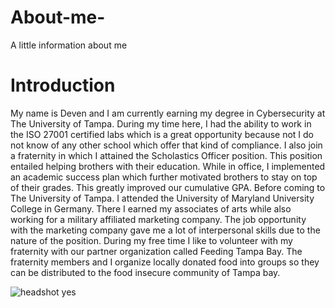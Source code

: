 # About-me-
A little information about me 
# Introduction
My name is Deven and I am currently earning my degree in Cybersecurity at The University of Tampa. During my time here, I had the ability to work in the ISO 27001 certified labs which is a great opportunity because not I do not know of any other school which offer that kind of compliance. I also join a fraternity in which I attained the Scholastics Officer position. This position entailed helping brothers with their education. While in office, I implemented an academic success plan which further motivated brothers to stay on top of their grades. This greatly improved our cumulative GPA. Before coming to The University of Tampa. I attended the University of Maryland University College in Germany. There I earned my associates of arts while also working for a military affiliated marketing company. The job opportunity with the marketing company gave me a lot of interpersonal skills due to the nature of the position. During my free time I like to volunteer with my fraternity with our partner organization called Feeding Tampa Bay. The fraternity members and I organize locally donated food into groups so they can be distributed to the food insecure community of Tampa bay.  

![headshot yes](https://user-images.githubusercontent.com/40122159/73896052-a3721380-484f-11ea-87af-d2a544f9f7b1.jpeg)
